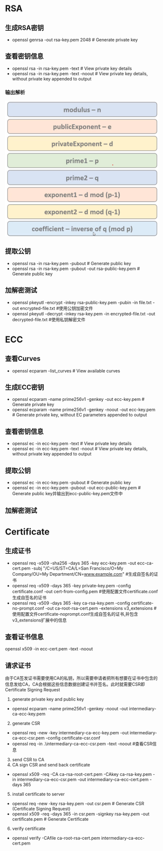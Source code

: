 # RSA

## 生成RSA密钥
- openssl genrsa -out rsa-key.pem 2048 # Generate private key

## 查看密钥信息
- openssl rsa -in rsa-key.pem -text # View private key details
- openssl rsa -in rsa-key.pem -text -noout # View private key details, without private key appended to output

### 输出解析
![](./image/rsa_key的组成.png)

## 提取公钥
- openssl rsa -in rsa-key.pem -pubout # Generate public key
- openssl rsa -in rsa-key.pem -pubout -out rsa-public-key.pem # Generate public key

## 加解密测试
- openssl pkeyutl -encrypt -inkey rsa-public-key.pem -pubin -in file.txt -out encrypted-file.txt #使用公钥加密文件
- openssl pkeyutl -decrypt -inkey rsa-key.pem -in encrypted-file.txt -out decrypted-file.txt #使用私钥解密文件

# ECC

## 查看Curves
- openssl ecparam -list_curves # View available curves

## 生成ECC密钥
- openssl ecparam -name prime256v1 -genkey -out ecc-key.pem # Generate private key
- openssl ecparam -name prime256v1 -genkey -noout -out ecc-key.pem # Generate private key, without EC parameters appended to output

## 查看密钥信息
- openssl ec -in ecc-key.pem -text # View private key details
- openssl ec -in ecc-key.pem -text -noout # View private key details, without private key appended to output

## 提取公钥
- openssl ec -in ecc-key.pem -pubout # Generate public key
- openssl ec -in ecc-key.pem -pubout -out ecc-public-key.pem # Generate public key并输出到ecc-public-key.pem文件中

## 加解密测试

# Certificate
## 生成证书
- openssl req -x509 -sha256 -days 365 -key ecc-key.pem -out ecc-ca-cert.pem -subj "/C=US/ST=CA/L=San Francisco/O=My Company/OU=My Department/CN=www.example.com" #生成自签名的证书 
- openssl req -x509 -days 365 -key private-key.pem -config certificate.conf -out cert-from-config.pem #使用配置文件certificate.conf生成自签名的证书
- openssl req -x509 -days 365 -key ca-rsa-key.pem -config certificate-no-prompt.conf -out ca-root-rsa-cert.pem -extensions v3_extensions #使用配置文件certificate-noprompt.conf生成自签名的证书,并包含v3_extensions扩展中的信息
## 查看证书信息
openssl x509 -in ecc-cert.pem -text -noout

## 请求证书
由于CA签发证书需要使用CA的私钥，所以需要申请者把所有想要在证书中包含的信息发给CA，CA会根据这些信息数据创建证书并签名。此时就需要CSR即Certificate Signing Request
1. generate private key and public key
- openssl ecparam -name prime256v1 -genkey -noout -out intermediary-ca-ecc-key.pem
2. generate CSR
- openssl req -new -key intermediary-ca-ecc-key.pem -out intermediary-ca-ecc-csr.pem -config certificate-csr.conf
- openssl req -in .\intermediary-ca-ecc-csr.pem -text -noout #查看CSR信息
3. send CSR to CA
4. CA sign CSR and send back certificate
- openssl x509 -req -CA ca-rsa-root-cert.pem -CAkey ca-rsa-key.pem -in intermediary-ca-ecc-csr.pem -out intermediary-ca-ecc-cert.pem -days 365 
5. install certificate to server
- openssl req -new -key rsa-key.pem -out csr.pem # Generate CSR (Certificate Signing Request)
- openssl x509 -req -days 365 -in csr.pem -signkey rsa-key.pem -out certificate.pem # Generate Certificate
6. verify certificate
- openssl verify -CAfile ca-root-rsa-cert.pem  intermediary-ca-ecc-cert.pem 
